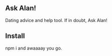## Ask Alan!

Dating advice and help tool. If in doubt, Ask Alan!

## Install
npm i and awaaaay you go.

